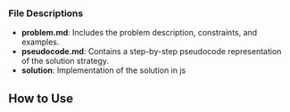 
### File Descriptions
- **problem.md**: Includes the problem description, constraints, and examples.
- **pseudocode.md**: Contains a step-by-step pseudocode representation of the solution strategy.
- **solution**: Implementation of the solution in js

## How to Use
